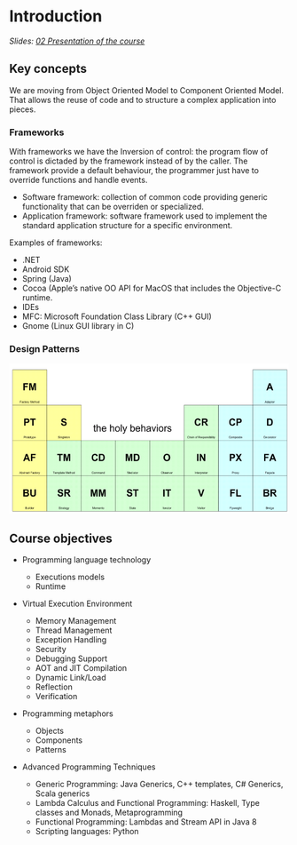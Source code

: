 # Introduction

_Slides: [02 Presentation of the course](slides/02-Presentation-of-the-course.pdf)_

## Key concepts
We are moving from Object Oriented Model to Component Oriented Model. That allows the reuse of code and to structure a complex application into pieces.

### Frameworks
With frameworks we have the Inversion of control: the program flow of control is dictaded by the framework instead of by the caller. The framework provide a default behaviour, the programmer just have to override functions and handle events.

- Software framework: collection of common code providing generic functionality that can be overriden or specialized.
- Application framework: software framework used to implement the standard application structure for a specific environment.

Examples of frameworks:

- .NET
- Android SDK
- Spring (Java)
- Cocoa (Apple’s native OO API for MacOS that includes the Objective-C runtime. 
- IDEs
- MFC: Microsoft Foundation Class Library (C++ GUI)
- Gnome (Linux GUI library in C)

### Design Patterns
![23 Design Patterns of the Gang of Fours](img/23-design-patterns-gang-of-four.png)

## Course objectives
- Programming language technology
  - Executions models
  - Runtime
- Virtual Execution Environment
  - Memory Management
  - Thread Management
  - Exception Handling
  - Security
  - Debugging Support
  - AOT and JIT Compilation
  - Dynamic Link/Load
  - Reflection
  - Verification
- Programming metaphors
  - Objects
  - Components
  - Patterns

- Advanced Programming Techniques
  - Generic Programming: Java Generics, C++ templates, C# Generics, Scala generics
  - Lambda Calculus and Functional Programming: Haskell, Type classes and Monads, Metaprogramming
  - Functional Programming: Lambdas and Stream API in Java 8
  - Scripting languages: Python
